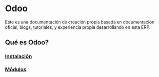 # Odoo
Este es una documentación de creación propia basada en documentación oficial, blogs, tutoriales, y experiencia propia desarrollando en esta ERP.

## Qué es Odoo?


### [Instalación](./installation/README.md)
### [Módulos](./modules)
